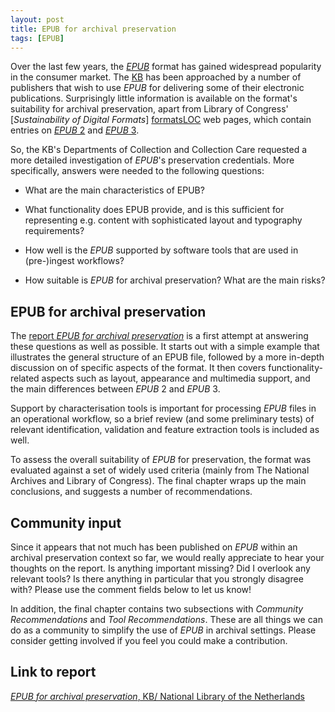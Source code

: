 ```yaml
---
layout: post
title: EPUB for archival preservation
tags: [EPUB]
---
```


Over the last few years, the [*EPUB*][EPUB] format has gained widespread popularity in the consumer market. The [KB] has been approached by a number of publishers that wish to use *EPUB* for delivering some of  their electronic publications. Surprisingly little information is available on the format's suitability for archival preservation, apart from Library of Congress' [*Sustainability of Digital Formats*] [formatsLOC] web pages, which contain entries on [*EPUB* 2][epub2LOC] and [*EPUB* 3][epub3LOC].

So, the KB's Departments of Collection and Collection Care requested a more detailed investigation of *EPUB*'s preservation credentials. More specifically, answers were needed to the following questions:

+ What are the main characteristics of EPUB?

+ What functionality does EPUB provide, and is this sufficient for representing e.g. content with sophisticated layout and typography requirements?

+ How well is the *EPUB* supported by software tools that are used in (pre-)ingest workflows?

+ How suitable is *EPUB*  for archival preservation? What are the main risks?

<!-- more -->

## EPUB for archival preservation

The [report *EPUB for archival preservation*][epubPreservation] is a first attempt at answering these questions as well as possible. It starts out with a simple example that illustrates the general structure of an EPUB file, followed by a more in-depth discussion on of specific aspects of the format. It then covers functionality-related aspects such as layout, appearance and multimedia support, and the main differences between *EPUB* 2 and *EPUB* 3.

Support by characterisation tools is important for processing *EPUB* files in an operational workflow, so a brief review (and some preliminary tests) of relevant identification, validation and feature extraction tools is included as well.

To assess the overall suitability of *EPUB* for preservation, the format was evaluated against a set of widely used criteria (mainly from The National Archives and Library of Congress). The final chapter wraps up the main conclusions, and suggests a number of recommendations.

## Community input

Since it appears that not much has been published on *EPUB* within an archival preservation context so far, we would really appreciate to hear your thoughts on the report. Is anything important missing? Did I overlook any relevant tools? Is there anything in particular that you strongly disagree with? Please use the comment fields below to let us know!

In addition, the final chapter contains two subsections with *Community Recommendations* and *Tool Recommendations*. These are all things we can do as a community to simplify the use of *EPUB* in archival settings. Please consider getting involved if you feel you could make a contribution.

## Link to report

[*EPUB for archival preservation*, KB/ National Library of the Netherlands][epubPreservation]

[EPUB]: http://idpf.org/epub
[formatsLOC]: http://www.digitalpreservation.gov/formats/
[epub2LOC]:http://www.digitalpreservation.gov/formats/fdd/fdd000278.shtml

[epub3LOC]:http://www.digitalpreservation.gov/formats/fdd/fdd000308.shtml

[KB]: http://www.kb.nl/index-en.html
[epubPreservation]: https://zenodo.org/record/839711